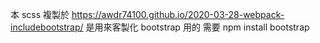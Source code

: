 本 scss 複製於 https://awdr74100.github.io/2020-03-28-webpack-includebootstrap/
是用來客製化 bootstrap 用的
需要 npm install bootstrap
